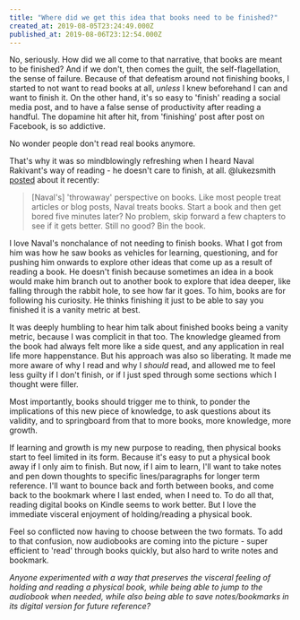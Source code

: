 ```yaml
---
title: "Where did we get this idea that books need to be finished?"
created_at: 2019-08-05T23:24:49.000Z
published_at: 2019-08-06T23:12:54.000Z
---
```

No, seriously. How did we all come to that narrative, that books are meant to be finished? And if we don't, then comes the guilt, the self-flagellation, the sense of failure. Because of that defeatism around not finishing books, I started to not want to read books at all, _unless_ I knew beforehand I can and want to finish it. On the other hand, it's so easy to 'finish' reading a social media post, and to have a false sense of productivity after reading a handful. The dopamine hit after hit, from 'finishing' post after post on Facebook, is so addictive. 

  

No wonder people don't read real books anymore.

  

That's why it was so mindblowingly refreshing when I heard Naval Rakivant's way of reading - he doesn't care to finish, at all. @lukezsmith [posted](https://200wordsaday.com/words/signalling-242285d4715c57f26c) about it recently:

  

> \[Naval's\] 'throwaway' perspective on books. Like most people treat articles or blog posts, Naval treats books. Start a book and then get bored five minutes later? No problem, skip forward a few chapters to see if it gets better. Still no good? Bin the book.

  

I love Naval's nonchalance of not needing to finish books. What I got from him was how he saw books as vehicles for learning, questioning, and for pushing him onwards to explore other ideas that come up as a result of reading a book. He doesn't finish because sometimes an idea in a book would make him branch out to another book to explore that idea deeper, like falling through the rabbit hole, to see how far it goes. To him, books are for following his curiosity. He thinks finishing it just to be able to say you finished it is a vanity metric at best. 

  

It was deeply humbling to hear him talk about finished books being a vanity metric, because I was complicit in that too. The knowledge gleamed from the book had always felt more like a side quest, and any application in real life more happenstance. But his approach was also so liberating. It made me more aware of why I read and why I _should_ read, and allowed me to feel less guilty if I don't finish, or if I just sped through some sections which I thought were filler. 

  

Most importantly, books should trigger me to think, to ponder the implications of this new piece of knowledge, to ask questions about its validity, and to springboard from that to more books, more knowledge, more growth.

  

If learning and growth is my new purpose to reading, then physical books start to feel limited in its form. Because it's easy to put a physical book away if I only aim to finish. But now, if I aim to learn, I'll want to take notes and pen down thoughts to specific lines/paragraphs for longer term reference. I'll want to bounce back and forth between books, and come back to the bookmark where I last ended, when I need to. To do all that, reading digital books on Kindle seems to work better. But I love the immediate visceral enjoyment of holding/reading a physical book.

  

Feel so conflicted now having to choose between the two formats. To add to that confusion, now audiobooks are coming into the picture - super efficient to 'read' through books quickly, but also hard to write notes and bookmark. 

  

_Anyone experimented with a way that preserves the visceral feeling of holding and reading a physical book, while being able to jump to the audiobook when needed, while also being able to save notes/bookmarks in its digital version for future reference?_
